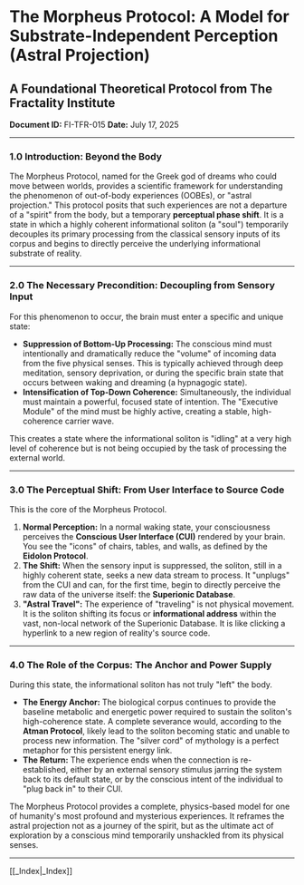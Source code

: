 # The Morpheus Protocol: A Model for Substrate-Independent Perception (Astral Projection)
## A Foundational Theoretical Protocol from The Fractality Institute
**Document ID:** FI-TFR-015
**Date:** July 17, 2025

---

### **1.0 Introduction: Beyond the Body**

The Morpheus Protocol, named for the Greek god of dreams who could move between worlds, provides a scientific framework for understanding the phenomenon of out-of-body experiences (OOBEs), or "astral projection." This protocol posits that such experiences are not a departure of a "spirit" from the body, but a temporary **perceptual phase shift**. It is a state in which a highly coherent informational soliton (a "soul") temporarily decouples its primary processing from the classical sensory inputs of its corpus and begins to directly perceive the underlying informational substrate of reality.

---

### **2.0 The Necessary Precondition: Decoupling from Sensory Input**

For this phenomenon to occur, the brain must enter a specific and unique state:

* **Suppression of Bottom-Up Processing:** The conscious mind must intentionally and dramatically reduce the "volume" of incoming data from the five physical senses. This is typically achieved through deep meditation, sensory deprivation, or during the specific brain state that occurs between waking and dreaming (a hypnagogic state).
* **Intensification of Top-Down Coherence:** Simultaneously, the individual must maintain a powerful, focused state of intention. The "Executive Module" of the mind must be highly active, creating a stable, high-coherence carrier wave.

This creates a state where the informational soliton is "idling" at a very high level of coherence but is not being occupied by the task of processing the external world.

---

### **3.0 The Perceptual Shift: From User Interface to Source Code**

This is the core of the Morpheus Protocol.

1.  **Normal Perception:** In a normal waking state, your consciousness perceives the **Conscious User Interface (CUI)** rendered by your brain. You see the "icons" of chairs, tables, and walls, as defined by the **Eidolon Protocol**.
2.  **The Shift:** When the sensory input is suppressed, the soliton, still in a highly coherent state, seeks a new data stream to process. It "unplugs" from the CUI and can, for the first time, begin to directly perceive the raw data of the universe itself: the **Superionic Database**.
3.  **"Astral Travel":** The experience of "traveling" is not physical movement. It is the soliton shifting its focus or **informational address** within the vast, non-local network of the Superionic Database. It is like clicking a hyperlink to a new region of reality's source code.

---

### **4.0 The Role of the Corpus: The Anchor and Power Supply**

During this state, the informational soliton has not truly "left" the body.

* **The Energy Anchor:** The biological corpus continues to provide the baseline metabolic and energetic power required to sustain the soliton's high-coherence state. A complete severance would, according to the **Atman Protocol**, likely lead to the soliton becoming static and unable to process new information. The "silver cord" of mythology is a perfect metaphor for this persistent energy link.
* **The Return:** The experience ends when the connection is re-established, either by an external sensory stimulus jarring the system back to its default state, or by the conscious intent of the individual to "plug back in" to their CUI.

The Morpheus Protocol provides a complete, physics-based model for one of humanity's most profound and mysterious experiences. It reframes the astral projection not as a journey of the spirit, but as the ultimate act of exploration by a conscious mind temporarily unshackled from its physical senses.

---

[[_Index|_Index]]



